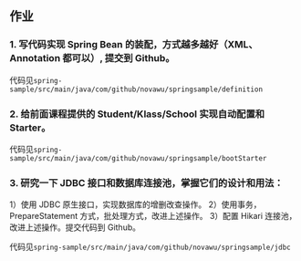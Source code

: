 ## 作业

### 1. 写代码实现 Spring Bean 的装配，方式越多越好（XML、Annotation 都可以）, 提交到 Github。

代码见`spring-sample/src/main/java/com/github/novawu/springsample/definition`

### 2. 给前面课程提供的 Student/Klass/School 实现自动配置和 Starter。

代码见`spring-sample/src/main/java/com/github/novawu/springsample/bootStarter`

### 3. 研究一下 JDBC 接口和数据库连接池，掌握它们的设计和用法：

1）使用 JDBC 原生接口，实现数据库的增删改查操作。
2）使用事务，PrepareStatement 方式，批处理方式，改进上述操作。
3）配置 Hikari 连接池，改进上述操作。提交代码到 Github。

代码见`spring-sample/src/main/java/com/github/novawu/springsample/jdbc`
